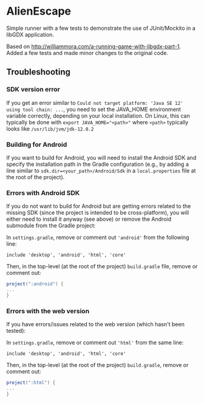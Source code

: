 # AlienEscape
Simple runner with a few tests to demonstrate the use of JUnit/Mockito in a libGDX application.

Based on http://williammora.com/a-running-game-with-libgdx-part-1.  
Added a few tests and made minor changes to the original code.

## Troubleshooting

### SDK version error
If you get an error similar to ``Could not target platform: 'Java SE 12' using tool chain: ...``, you need to set the JAVA_HOME environment variable correctly, depending on your local installation.
On Linux, this can typically be done with ``export JAVA_HOME="<path>"`` where ``<path>`` typically looks like ``/usr/lib/jvm/jdk-12.0.2``

### Building for Android
If you want to build for Android, you will need to install the Android SDK and specify the installation path in the Gradle configuration (e.g., by adding a line similar to `sdk.dir=<your_path>/Android/Sdk` in a `local.properties` file at the root of the project).

### Errors with Android SDK
If you do not want to build for Android but are getting errors related to the missing SDK (since the project is intended to be cross-platform), you will either need to install it anyway (see above) or remove the Android submodule from the Gradle project:

In `settings.gradle`, remove or comment out `'android'` from the following line:
```
include 'desktop', 'android', 'html', 'core'
```

Then, in the top-level (at the root of the project) `build.gradle` file, remove or comment out:
```groovy
project(":android") {
...
}
```
### Errors with the web version
If you have errors/issues related to the web version (which hasn't been tested):

In `settings.gradle`, remove or comment out `'html'` from the same line:
```
include 'desktop', 'android', 'html', 'core'
```

Then, in the top-level (at the root of the project) `build.gradle`, remove or comment out:
```groovy
project(":html") {
...
}
```
